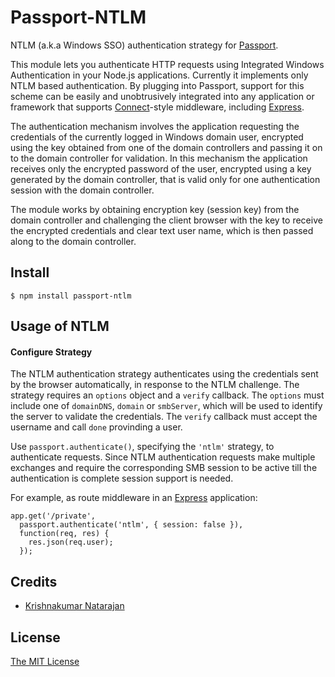 # Passport-NTLM

NTLM (a.k.a Windows SSO) authentication strategy for [Passport](https://github.com/jaredhanson/passport).

This module lets you authenticate HTTP requests using Integrated Windows Authentication
in your Node.js applications.  Currently it implements only NTLM based authentication. 
By plugging into Passport, support for this scheme can be easily and unobtrusively integrated 
into any application or framework that supports [Connect](http://www.senchalabs.org/connect/)-style 
middleware, including [Express](http://expressjs.com/).

The authentication mechanism involves the application requesting the credentials of the currently logged in
Windows domain user, encrypted using the key obtained from one of the domain controllers and passing
it on to the domain controller for validation. In this mechanism the application receives only the 
encrypted password of the user, encrypted using a key generated by the domain controller, that is valid only
for one authentication session with the domain controller. 

The module works by obtaining encryption key (session key) from the domain controller and challenging the client
browser with the key to receive the encrypted credentials and clear text user name, which is then passed along 
to the domain controller.   

## Install

    $ npm install passport-ntlm

## Usage of NTLM

#### Configure Strategy

The NTLM authentication strategy authenticates using the credentials sent by the browser automatically, 
in response to the NTLM challenge. The strategy requires an `options` object and a `verify` callback. The
`options` must include one of `domainDNS`, `domain` or `smbServer`, which will be used to identify the 
server to validate the credentials. The `verify` callback must accept the username and call `done` 
provinding a user.  

Use `passport.authenticate()`, specifying the `'ntlm'` strategy, to
authenticate requests.  Since NTLM authentication requests make multiple exchanges and 
require the corresponding SMB session to be active till the authentication is complete 
session support is needed.

For example, as route middleware in an [Express](http://expressjs.com/)
application:

    app.get('/private', 
      passport.authenticate('ntlm', { session: false }),
      function(req, res) {
        res.json(req.user);
      });

## Credits

  - [Krishnakumar Natarajan](http://github.com/kkleokrish)

## License

[The MIT License](http://opensource.org/licenses/MIT)
